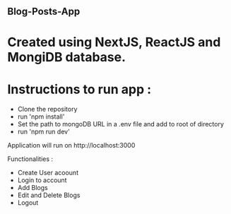 ## Blog-Posts-App
# Created using NextJS, ReactJS and MongiDB database.

# Instructions to run app : 
* Clone the repository
* run 'npm install'
* Set the path to mongoDB URL in a .env file and add to root of directory
* run 'npm run dev'

Application will run on http://localhost:3000

Functionalities : 
* Create User acoount
* Login to account
* Add Blogs
* Edit and Delete Blogs
* Logout
